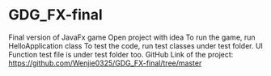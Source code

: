 # GDG_FX-final
Final version of JavaFx game
Open project with idea
To run the game, run HelloApplication class
To test the code, run test classes under test folder.
UI Function test file is under test folder too.
GitHub Link of the project: https://github.com/Wenjie0325/GDG_FX-final/tree/master

